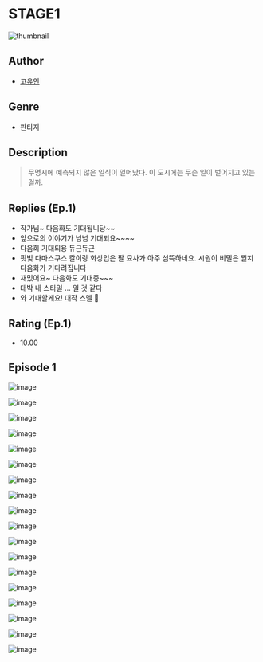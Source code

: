 # STAGE1
![thumbnail](https://image-comic.pstatic.net/user_contents_data/challenge_comic/2023/05/23/304506/upload_7005737786961977955_480x623.jpeg)

## Author
- [고유인](https://comic.naver.com/artistTitle?id=304506)

## Genre
- 판타지

## Description
> 무명시에 예측되지 않은 일식이 일어났다. 이 도시에는 무슨 일이 벌어지고 있는 걸까.

## Replies (Ep.1)
- 작가님~ 다음화도 기대됩니당~~
- 앞으로의 이야기가 넘넘 기대되요~~~~
- 다음회 기대되용 듀근듀근
- 핏빛 다마스쿠스 칼이랑 화상입은 팔 묘사가 아주 섬뜩하네요. 시원이 비밀은 뭘지 다음화가 기다려집니다
- 재밌어요~ 다음화도 기대중~~~
- 대박 내 스타일 … 일 것 같다
- 와 기대할게요! 대작 스멜 🫢

## Rating (Ep.1)
- 10.00

## Episode 1
![image](https://image-comic.pstatic.net/user_contents_data/challenge_comic/2023/05/23/304506/upload_3545004941940711779.jpeg)

![image](https://image-comic.pstatic.net/user_contents_data/challenge_comic/2023/05/23/304506/upload_3472614182206255206.jpeg)

![image](https://image-comic.pstatic.net/user_contents_data/challenge_comic/2023/05/23/304506/upload_3761131535939875124.jpeg)

![image](https://image-comic.pstatic.net/user_contents_data/challenge_comic/2023/05/23/304506/upload_3472613079235244131.jpeg)

![image](https://image-comic.pstatic.net/user_contents_data/challenge_comic/2023/05/23/304506/upload_4049691747628038198.jpeg)

![image](https://image-comic.pstatic.net/user_contents_data/challenge_comic/2023/05/23/304506/upload_3703197164482476337.jpeg)

![image](https://image-comic.pstatic.net/user_contents_data/challenge_comic/2023/05/23/304506/upload_7377239667717202226.jpeg)

![image](https://image-comic.pstatic.net/user_contents_data/challenge_comic/2023/05/23/304506/upload_3558181691131705649.jpeg)

![image](https://image-comic.pstatic.net/user_contents_data/challenge_comic/2023/05/23/304506/upload_4122819170758321206.jpeg)

![image](https://image-comic.pstatic.net/user_contents_data/challenge_comic/2023/05/23/304506/upload_3616735069687002677.jpeg)

![image](https://image-comic.pstatic.net/user_contents_data/challenge_comic/2023/05/23/304506/upload_7089001599131201638.jpeg)

![image](https://image-comic.pstatic.net/user_contents_data/challenge_comic/2023/05/23/304506/upload_3774640126470731106.jpeg)

![image](https://image-comic.pstatic.net/user_contents_data/challenge_comic/2023/05/23/304506/upload_3847591637138289207.jpeg)

![image](https://image-comic.pstatic.net/user_contents_data/challenge_comic/2023/05/23/304506/upload_7234019477797746480.jpeg)

![image](https://image-comic.pstatic.net/user_contents_data/challenge_comic/2023/05/23/304506/upload_7005689193631343412.jpeg)

![image](https://image-comic.pstatic.net/user_contents_data/challenge_comic/2023/05/23/304506/upload_7234526137873086256.jpeg)

![image](https://image-comic.pstatic.net/user_contents_data/challenge_comic/2023/05/23/304506/upload_4050536177624692531.jpeg)

![image](https://image-comic.pstatic.net/user_contents_data/challenge_comic/2023/05/23/304506/upload_3775768428002357859.jpeg)
